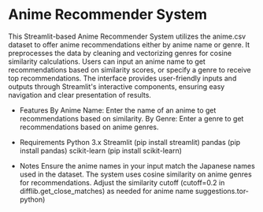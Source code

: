 
# Anime Recommender System 

This Streamlit-based Anime Recommender System utilizes the anime.csv dataset to offer anime recommendations either by anime name or genre. It preprocesses the data by cleaning and vectorizing genres for cosine similarity calculations. Users can input an anime name to get recommendations based on similarity scores, or specify a genre to receive top recommendations. The interface provides user-friendly inputs and outputs through Streamlit's interactive components, ensuring easy navigation and clear presentation of results.

- Features
By Anime Name: Enter the name of an anime to get recommendations based on similarity.
By Genre: Enter a genre to get recommendations based on anime genres.

- Requirements
Python 3.x
Streamlit (pip install streamlit)
pandas (pip install pandas)
scikit-learn (pip install scikit-learn)

- Notes
Ensure the anime names in your input match the Japanese names used in the dataset.
The system uses cosine similarity on anime genres for recommendations.
Adjust the similarity cutoff (cutoff=0.2 in difflib.get_close_matches) as needed for anime name suggestions.tor-python)
